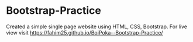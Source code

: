 # Bootstrap-Practice
Created a simple single page website using HTML, CSS, Bootstrap.
For live view visit https://fahim25.github.io/BoiPoka--Bootstrap-Practice/
